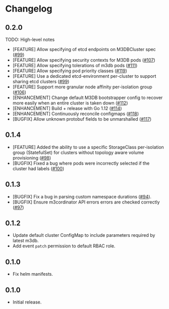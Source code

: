 # Changelog

## 0.2.0

TODO: High-level notes

* [FEATURE] Allow specifying of etcd endpoints on M3DBCluster spec ([#99][99])
* [FEATURE] Allow specifying security contexts for M3DB pods ([#107][107])
* [FEATURE] Allow specifying tolerations of m3db pods ([#111][111])
* [FEATURE] Allow specifying pod priority classes ([#119][119])
* [FEATURE] Use a dedicated etcd-environment per-cluster to support sharing etcd clusters ([#99][99])
* [FEATURE] Support more granular node affinity per-isolation group ([#106][106])
* [ENHANCEMENT] Change default M3DB bootstrapper config to recover more easily when an entire cluster is taken down
  ([#112][112])
* [ENHANCEMENT] Build + release with Go 1.12 ([#114][114])
* [ENHANCEMENT] Continuously reconcile configmaps ([#118][118])
* [BUGFIX] Allow unknown protobuf fields to be unmarshalled ([#117][117])

## 0.1.4

* [FEATURE] Added the ability to use a specific StorageClass per-isolation group (StatefulSet) for clusters without
  topology aware volume provisioning ([#98][98])
* [BUGFIX] Fixed a bug where pods were incorrectly selected if the cluster had labels ([#100][100])

## 0.1.3

* [BUGFIX] Fix a bug in parsing custom namespace durations ([#94][94]).
* [BUGFIX] Ensure m3cordinator API errors errors are checked correctly ([#97][97])

## 0.1.2

* Update default cluster ConfigMap to include parameters required by latest m3db.
* Add event `patch` permission to default RBAC role.

## 0.1.0

* Fix helm manifests.

## 0.1.0

* Initial release.

[94]: https://github.com/m3db/m3db-operator/pull/94
[97]: https://github.com/m3db/m3db-operator/pull/97
[98]: https://github.com/m3db/m3db-operator/pull/98
[100]: https://github.com/m3db/m3db-operator/pull/100
[106]: https://github.com/m3db/m3db-operator/pull/106
[107]: https://github.com/m3db/m3db-operator/pull/107
[111]: https://github.com/m3db/m3db-operator/pull/111
[112]: https://github.com/m3db/m3db-operator/pull/112
[114]: https://github.com/m3db/m3db-operator/pull/114
[117]: https://github.com/m3db/m3db-operator/pull/117
[118]: https://github.com/m3db/m3db-operator/pull/118
[119]: https://github.com/m3db/m3db-operator/pull/119
[99]: https://github.com/m3db/m3db-operator/pull/99
